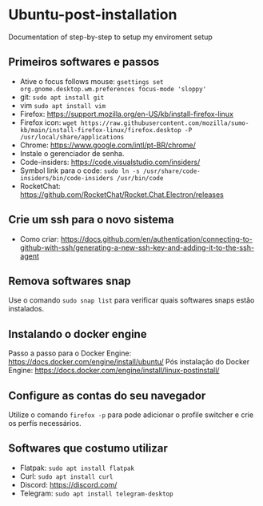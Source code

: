 # Ubuntu-post-installation
Documentation of step-by-step to setup my enviroment setup 


## Primeiros softwares e passos
- Ative o focus follows mouse: ```gsettings set org.gnome.desktop.wm.preferences focus-mode 'sloppy'```
- git: ```sudo apt install git```
- vim ```sudo apt install vim``` 
- Firefox: https://support.mozilla.org/en-US/kb/install-firefox-linux
- Firefox icon: ```wget https://raw.githubusercontent.com/mozilla/sumo-kb/main/install-firefox-linux/firefox.desktop -P /usr/local/share/applications```
- Chrome: https://www.google.com/intl/pt-BR/chrome/
- Instale o gerenciador de senha. 
- Code-insiders: https://code.visualstudio.com/insiders/ 
- Symbol link para o code: ```sudo ln -s /usr/share/code-insiders/bin/code-insiders /usr/bin/code```
- RocketChat: https://github.com/RocketChat/Rocket.Chat.Electron/releases

## Crie um ssh para o novo sistema
- Como criar: https://docs.github.com/en/authentication/connecting-to-github-with-ssh/generating-a-new-ssh-key-and-adding-it-to-the-ssh-agent

## Remova softwares snap
Use o comando ```sudo snap list``` para verificar quais softwares snaps estão instalados.

## Instalando o docker engine 
Passo a passo para o Docker Engine: https://docs.docker.com/engine/install/ubuntu/
Pós instalação do Docker Engine: https://docs.docker.com/engine/install/linux-postinstall/

## Configure as contas do seu navegador
Utilize o comando ```firefox -p``` para pode adicionar o profile switcher e crie os perfís necessários.

## Softwares que costumo utilizar
- Flatpak: ```sudo apt install flatpak```
- Curl: ```sudo apt install curl```
- Discord: https://discord.com/
- Telegram: ```sudo apt install telegram-desktop```

